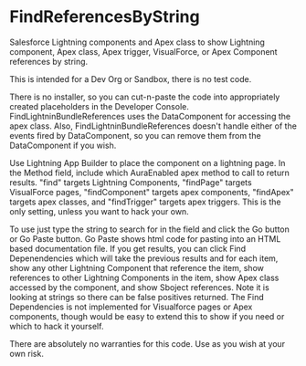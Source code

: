 # FindReferencesByString
Salesforce Lightning components and Apex class to show Lightning component, Apex class, Apex trigger, VisualForce, or Apex Component references by string.  

This is intended for a Dev Org or Sandbox, there is no test code.

There is no installer, so you can cut-n-paste the code into appropriately created placeholders in the Developer Console.  FindLightninBundleReferences uses the DataComponent for accessing the apex class.  Also, FindLightninBundleReferences doesn't handle either of the events fired by DataComponent, so you can remove them from the DataComponent if you wish.

Use Lightning App Builder to place the component on a lightning page.  In the Method field, include which AuraEnabled apex method to call to return results.  "find" targets Lightning Components, "findPage" targets VisualForce pages, "findComponent" targets apex components, "findApex" targets apex classes, and "findTrigger" targets apex triggers.  This is the only setting, unless you want to hack your own.

To use just type the string to search for in the field and click the Go button or Go Paste button.  Go Paste shows html code for pasting into an HTML based documentation file.  If you get results, you can click Find Depenendencies which will take the previous results and for each item, show any other Lightning Component that reference the item, show references to other Lightning Components in the item, show Apex class accessed by the component, and show Sboject references. Note it is looking at strings so there can be false positives returned.  The Find Dependencies is not implemented for Visualforce pages or Apex components, though would be easy to extend this to show if you need or which to hack it yourself.

There are absolutely no warranties for this code.  Use as you wish at your own risk.


